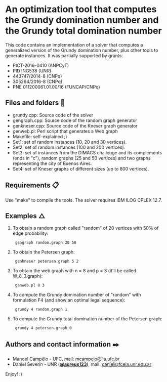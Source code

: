 # An optimization tool that computes the Grundy domination number and the Grundy total domination number

This code contains an implementation of a solver that computes a generalized version of the Grundy domination number, plus other tools to generate instances.
It was partially supported by grants:

- PICT-2016-0410 (ANPCyT)
- PID ING538 (UNR)
- 443747/2014-8 (CNPq)
- 305264/2016-8 (CNPq)
- PNE 011200061.01.00/16 (FUNCAP/CNPq)

## Files and folders 🔧

- grundy.cpp: Source code of the solver
- gengraph.cpp: Source code of the random graph generator
- genkneser.cpp: Source code of the Kneser graph generator
- genweb.pl: Perl script that generates a Web graph
- Makefile: self-explained ;)
- Set1: set of random instances (10, 20 and 30 vertices).
- Set2: set of random instances (100 and 200 vertices).
- Set3: set of instances from the DIMACS challenge and its complements (ends in "c"), random
       graphs (25 and 50 vertices) and two graphs representing the city of Buenos Aires.
- Set4: set of Kneser graphs of different sizes (up to 800 vertices).

## Requirements 📋

Use "make" to compile the tools. The solver requires IBM ILOG CPLEX 12.7.

## Examples △

1) To obtain a random graph called "random" of 20 vertices with 50% of edge probability:

        gengraph random.graph 20 50

2) To obtain the Petersen graph:

        genkneser petersen.graph 5 2

3) To obtain the web graph with n = 8 and p = 3 (it'll be called W_8_3.graph):

        genweb.pl 8 3

4) To compute the Grundy domination number of "random" with formulation F4 (and show an
   optimal legal sequence):

        grundy 4 random.graph 1

5) To compute the Grundy total domination number of the Petersen graph:

        grundy 4 petersen.graph 0

## Authors and contact information ✒️

- Manoel Campêlo - UFC, mail: mcampelo@lia.ufc.br
- Daniel Severín - UNR ([**@aureus123**](https://github.com/aureus123)), mail: daniel@fceia.unr.edu.ar

Enjoy! :)
